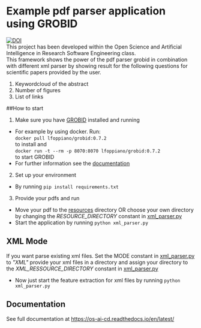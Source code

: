 # Example pdf parser application using GROBID
[![DOI](https://zenodo.org/badge/604130539.svg)](https://zenodo.org/badge/latestdoi/604130539)  
This project has been developed within the  Open Science and Artificial Intelligence in Research Software Engineering class.  
This framework shows the power of the pdf parser grobid in combination with different xml parser by showing result for the following questions for scientific papers provided by the user.
1. Keywordcloud of the abstract
2. Number of figures
3. List of links

##How to start
1. Make sure you have [GROBID](https://grobid.readthedocs.io/en/latest/) installed and running
- For example by using docker. Run:  
`docker pull lfoppiano/grobid:0.7.2`  
to install and  
`docker run -t --rm -p 8070:8070 lfoppiano/grobid:0.7.2`  
to start GROBID
- For further information see the [documentation](https://grobid.readthedocs.io/en/latest/)

2. Set up your environment
- By running 
`pip install requirements.txt`

3. Provide your pdfs and run
- Move your pdf to the [resources](resources) directory OR choose your own directory by changing the *RESOURCE_DIRECTORY* constant in [xml_parser.py](xml_parser.py)
- Start the application by running `python xml_parser.py`

## XML Mode
If you want parse existing xml files. Set the MODE constant in [xml_parser.py](xml_parser.py) to *"XML"* provide your xml files in a directory and assign your directory to the *XML_RESSOURCE_DIRECTORY* constant in [xml_parser.py](xml_parser.py)
- Now just start the feature extraction for xml files by running `python xml_parser.py`

## Documentation
See full documentation at https://os-ai-cd.readthedocs.io/en/latest/